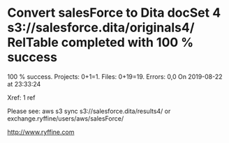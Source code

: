 # Convert salesForce to Dita docSet 4 s3://salesforce.dita/originals4/ RelTable completed with 100 % success

100 % success. Projects: 0+1=1.  Files: 0+19=19. Errors: 0,0  On 2019-08-22 at 23:33:24

Xref: 1 ref

Please see: aws s3 sync s3://salesforce.dita/results4/ or exchange.ryffine/users/aws/salesForce/

http://www.ryffine.com
